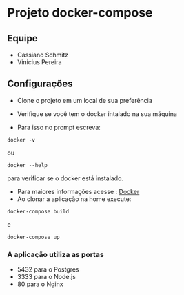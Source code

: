 # Projeto docker-compose

## Equipe

* Cassiano Schmitz
* Vinicius Pereira

## Configurações

* Clone o projeto em um local de sua preferência

* Verifique se você tem o docker intalado na sua máquina

* Para isso no prompt escreva:
```
docker -v
```    
ou 

```
docker --help
```
para verificar se o docker está instalado.

* Para maiores informações acesse : [Docker](https://www.docker.com/)
* Ao clonar a aplicação na home execute:
```
docker-compose build
```
e 
```
docker-compose up
```

### A aplicação utiliza as portas
* 5432 para o Postgres
* 3333 para o Node.js
* 80 para o Nginx

